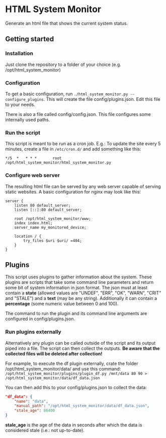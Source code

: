 # HTML System Monitor

Generate an html file that shows the current system status.

## Getting started

### Installation

Just clone the repository to a folder of your choice (e.g. /opt/html_system_monitor)

### Configuration

To get a basic configuration, run `./html_system_monitor.py --configure_plugins`.
This will create the file config/plugins.json. Edit this file to your needs.

There is also a file called config/config.json. This file configures some internally used paths.

### Run the script

This script is meant to be run as a cron job. E.g.: To update the site every 5 minutes, create a file in `/etc/cron.d/` and add something like this:
```
*/5  *   * * *       root    /opt/html_system_monitor/html_system_monitor.py
```

### Configure web server

The resulting html file can be served by any web server capable of serving static websites. A basic configuration for nginx may look like this:
```Nginx
server {
	listen 80 default_server;
	listen [::]:80 default_server;

	root /opt/html_system_monitor/www;
	index index.html;
	server_name my_monitored_device;

	location / {
		try_files $uri $uri/ =404;
	}
}
```

## Plugins

This script uses plugins to gather information about the system. These plugins are scripts that take some command line parameters and return some bit of system information in json format. 
The json must at least contain a **state** (allowed values are "UNDEF", "ERR", "OK", "WARN", "CRIT" and "STALE") and a **text** (may be any string). Additionally it can contain a **percentage** (some numeric value between 0 and 100).

The command to run the plugin and its command line arguments are configured in config/plugins.json. 

### Run plugins externally

Alternatively any plugin can be called outside of the script and its output piped into a file. The script can then collect the outputs. **Be aware that the collected files will be deleted after collection!**

For example, to execute the df plugin externally, crate the folder /opt/html_system_monitor/data/ and use this command:
`/opt/html_system_monitor/plugins/plugin_df.py /mnt/data 80 90 > /opt/html_system_monitor/data/df_data.json`

You can then add this to your config/plugins.json to collect the data:
```JSON
"df_data": {
    "name": "data",
    "manual_path": "/opt/html_system_monitor/data/df_data.json",
    "stale_age": 86400
}
```

**stale_age** is the age of the data in seconds after which the data is considered stale (i.e.: not up-to-date).